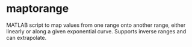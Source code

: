 # maptorange
MATLAB script to map values from one range onto another range, either linearly or along a given exponential curve. Supports inverse ranges and can extrapolate.
